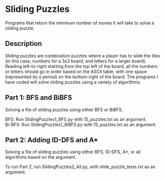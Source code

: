 # Sliding Puzzles
Programs that return the minimum number of moves it will take to solve a sliding puzzle.

## Description
Sliding puzzles are combination puzzles where a player has to slide the tiles (in this case, numbers for a 3x3 board, and letters for a larger board). Reading left-to-right starting from the top left of the board, all the numbers or letters should go in order based on the ASCII table, with one space (represented by a period) on the bottom-right of the board. The programs I have coded will solve sliding puzzles using a variety of algorithms.

## Part 1: BFS and BiBFS
Solving a file of sliding puzzles using either BFS or BiBFS.

BFS: Run SlidingPuzzles1_BFS.py with 15_puzzles.txt as an argument.  
Bi-BFS: Run SlidingPuzzles1_BiBFS.py with 15_puzzles.txt as an argument.

## Part 2: Adding ID-DFS and A*
Solving a file of sliding puzzles using either BFS, ID-DFS, A*, or all algorithms based on the argument.

To run Part 2, run SlidingPuzzles2_All.py, with slide_puzzle_tests.txt as an argument.
